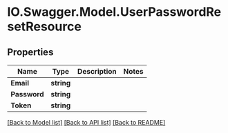 # IO.Swagger.Model.UserPasswordResetResource
## Properties

Name | Type | Description | Notes
------------ | ------------- | ------------- | -------------
**Email** | **string** |  | 
**Password** | **string** |  | 
**Token** | **string** |  | 

[[Back to Model list]](../README.md#documentation-for-models) [[Back to API list]](../README.md#documentation-for-api-endpoints) [[Back to README]](../README.md)

